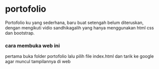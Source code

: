# portofolio


Portofolio ku yang sederhana, baru buat setengah belum diteruskan, dengan mengikuti vidio sandhikagalih yang hanya menggunakan html css dan bootstrap.

### cara membuka web ini
pertama buka folder portofolio lalu pilih file index.html dan tarik ke google agar muncul tampilannya di web
